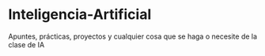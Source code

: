 # Inteligencia-Artificial
Apuntes, prácticas, proyectos y cualquier cosa que se haga o necesite de la clase de IA
